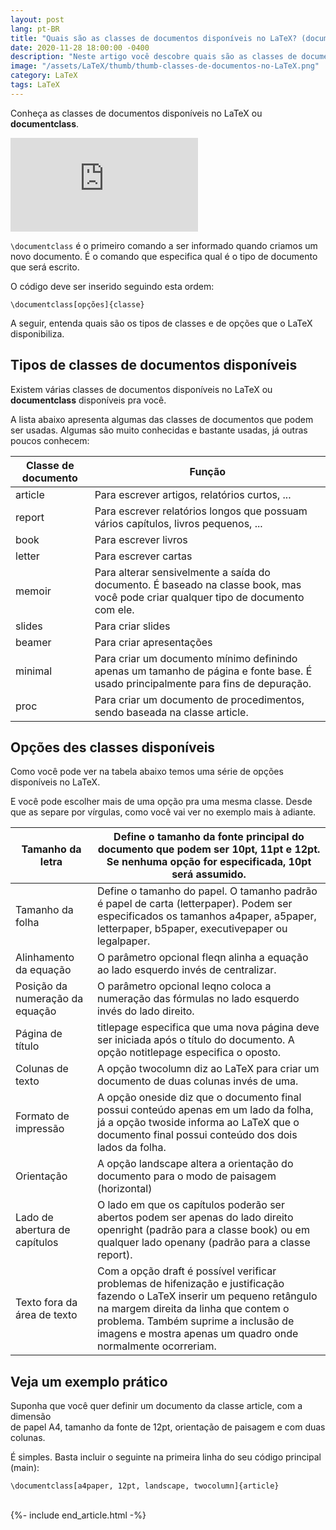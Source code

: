 ```yaml
---
layout: post
lang: pt-BR
title: "Quais são as classes de documentos disponíveis no LaTeX? (documentclass)"
date: 2020-11-28 18:00:00 -0400
description: "Neste artigo você descobre quais são as classes de documentos disponíveis no LaTeX? (documentclass)."
image: "/assets/LaTeX/thumb/thumb-classes-de-documentos-no-LaTeX.png"
category: LaTeX
tags: LaTeX
---
```


Conheça as classes de documentos disponíveis no LaTeX ou **documentclass**.

<!-- Youtube Video -->
<div class="yt-video">
<iframe src="https://www.youtube.com/embed/m3xnxEhVL-c?si=1weh-64DBaxtojCP" title="YouTube video player" frameborder="0" allow="accelerometer; autoplay; clipboard-write; encrypted-media; gyroscope; picture-in-picture; web-share" allowfullscreen></iframe>
</div>

`\documentclass` é o primeiro comando a ser informado quando criamos um novo documento. É o comando que especifica qual é o tipo de documento que será escrito.

O código deve ser inserido seguindo esta ordem:

```TeX
\documentclass[opções]{classe}
```

A seguir, entenda quais são os tipos de classes e de opções que o LaTeX disponibiliza.

## Tipos de classes de documentos disponíveis

Existem várias classes de documentos disponíveis no LaTeX ou **documentclass** disponíveis pra você.

A lista abaixo apresenta algumas das classes de documentos que podem ser usadas. Algumas são muito conhecidas e bastante usadas, já outras poucos conhecem:

| Classe de documento | Função                                                                                                                             |
| ------------------- | ---------------------------------------------------------------------------------------------------------------------------------- |
| article             | Para escrever artigos, relatórios curtos, ...                                                                                      |
| report              | Para escrever relatórios longos que possuam vários capítulos, livros pequenos, ...                                                 |
| book                | Para escrever livros                                                                                                               |
| letter              | Para escrever cartas                                                                                                               |
| memoir              | Para alterar sensivelmente a saída do documento. É baseado na classe book, mas você pode criar qualquer tipo de documento com ele. |
| slides              | Para criar slides                                                                                                                  |
| beamer              | Para criar apresentações                                                                                                           |
| minimal             | Para criar um documento mínimo definindo apenas um tamanho de página e fonte base. É usado principalmente para fins de depuração.  |
| proc                | Para criar um documento de procedimentos, sendo baseada na classe article.                                                         |

## Opções des classes disponíveis

Como você pode ver na tabela abaixo temos uma série de opções disponíveis no LaTeX.

E você pode escolher mais de uma opção pra uma mesma classe. Desde que as separe por vírgulas, como você vai ver no exemplo mais à adiante.

| Tamanho da letra                | Define o tamanho da fonte principal do documento que podem ser 10pt, 11pt e 12pt. Se nenhuma opção for especificada, 10pt será assumido.                                                                                                                                  |
| ------------------------------- | ------------------------------------------------------------------------------------------------------------------------------------------------------------------------------------------------------------------------------------------------------------------------- |
| Tamanho da folha                | Define o tamanho do papel. O tamanho padrão é papel de carta (letterpaper). Podem ser especificados os tamanhos a4paper, a5paper, letterpaper, b5paper, executivepaper ou legalpaper.                                                                                     |
| Alinhamento da equação          | O parâmetro opcional fleqn alinha a equação ao lado esquerdo invés de centralizar.                                                                                                                                                                                        |
| Posição da numeração da equação | O parâmetro opcional leqno coloca a numeração das fórmulas no lado esquerdo invés do lado direito.                                                                                                                                                                        |
| Página de título                | titlepage especifica que uma nova página deve ser iniciada após o título do documento. A opção notitlepage especifica o oposto.                                                                                                                                           |
| Colunas de texto                | A opção twocolumn diz ao LaTeX para criar um documento de duas colunas invés de uma.                                                                                                                                                                                      |
| Formato de impressão            | A opção oneside diz que o documento final possui conteúdo apenas em um lado da folha, já a opção twoside informa ao LaTeX que o documento final possui conteúdo dos dois lados da folha.                                                                                  |
| Orientação                      | A opção landscape altera a orientação do documento para o modo de paisagem (horizontal)                                                                                                                                                                                   |
| Lado de abertura de capítulos   | O lado em que os capítulos poderão ser abertos podem ser apenas do lado direito openright (padrão para a classe book) ou em qualquer lado openany (padrão para a classe report).                                                                                          |
| Texto fora da área de texto     | Com a opção draft é possível verificar problemas de hifenização e justificação fazendo o LaTeX inserir um pequeno retângulo na margem direita da linha que contem o problema. Também suprime a inclusão de imagens e mostra apenas um quadro onde normalmente ocorreriam. |

## Veja um exemplo prático

Suponha que você quer definir um documento da classe article, com a dimensão<br>de papel A4, tamanho da fonte de 12pt, orientação de paisagem e com duas colunas.

É simples. Basta incluir o seguinte na primeira linha do seu código principal (main):

```TeX
\documentclass[a4paper, 12pt, landscape, twocolumn]{article}
```

<br>
{%- include end_article.html -%}
